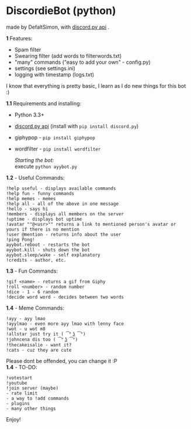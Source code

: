 # DiscordieBot (python)
made by DefaltSimon, with [discord.py api](https://github.com/Rapptz/discord.py) .

**1** Features:
- Spam filter
- Swearing filter (add words to filterwords.txt)
- "many" commands ("easy to add your own" - config.py)
- settings (see settings.ini)  
- logging with timestamp (logs.txt)  

I know that everything is pretty basic, I learn as I do new things for this bot :)  

**1.1** Requirements and installing:
- Python 3.3+
- [discord.py api](https://github.com/Rapptz/discord.py) (install with ```pip install discord.py```)
- giphypop - ```pip install giphypop```
- wordfilter - ```pip install wordfilter```

  *Starting the bot:*  
   execute ```python ayybot.py```

**1.2** - Useful Commands:  
```
!help useful - displays available commands  
!help fun - funny commands  
!help memes - memes
!help all - all of the above in one message
!hello - says hi  
!members - displays all members on the server  
!uptime - displays bot uptime  
!avatar ""@<usr>"" returns a link to mentioned person's avatar or yours if there is no mention  
!user @mention - returns info about the user  
!ping Pong!
ayybot.reboot - restarts the bot 
ayybot.kill - shuts down the bot  
ayybot.sleep/wake - self explanatory
!credits - author, etc.   
```
**1.3** - Fun Commands:  
```
!gif <name> - returns a gif from Giphy  
!roll <number> - random number  
!dice - 1 - 6 random  
!decide word word - decides between two words  
```
**1.4** - Meme Commands:
```
!ayy - ayy lmao  
!ayylmao - even more ayy lmao with lenny face  
!wot - u wot m8  
!allstar just try it ( ͡° ͜ʖ ͡°)  
!johncena dis too ( ͡° ͜ʖ ͡°)  
!thecakeisalie - want it?  
!cats - cuz they are cute  
```
Please dont be offended, you can change it :P  
**1.4** - TO-DO:
```
!votestart
!youtube
!join server (maybe)  
- rate limit
- a way to !add commands
- plugins  
- many other things  
```
Enjoy!
